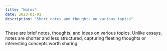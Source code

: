 ```yaml
---
title: "Notes"
date: 2023-01-01
description: "Short notes and thoughts on various topics"
---
```


These are brief notes, thoughts, and ideas on various topics. Unlike essays, notes are shorter and less structured, capturing fleeting thoughts or interesting concepts worth sharing. 